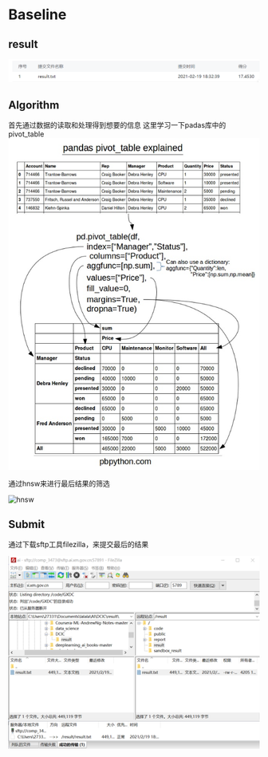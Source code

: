 # Baseline
## result

![res](https://github.com/vie-serendipity/DCIC/blob/main/IMG/res.png)
## Algorithm
首先通过数据的读取和处理得到想要的信息
这里学习一下padas库中的pivot_table
![pivot](https://github.com/vie-serendipity/DCIC/blob/main/IMG/pivot.jpg)

通过hnsw来进行最后结果的筛选

![hnsw](https://img-blog.csdnimg.cn/20181221204511661.png?x-oss-process=image/watermark,type_ZmFuZ3poZW5naGVpdGk,shadow_10,text_aHR0cHM6Ly9ibG9nLmNzZG4ubmV0L3UwMTEyMzMzNTE=,size_16,color_FFFFFF,t_70)

## Submit
通过下载sftp工具filezilla，来提交最后的结果

![success](https://github.com/vie-serendipity/DCIC/blob/main/IMG/success.png)
